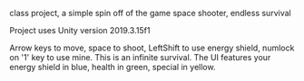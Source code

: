 class project, a simple spin off of the game space shooter, endless survival

Project uses Unity version 2019.3.15f1

Arrow keys to move, space to shoot, LeftShift to use energy shield, numlock on '1' key to use mine.  This is an infinite survival.  The UI features your energy shield in blue, health in green, special in yellow.  